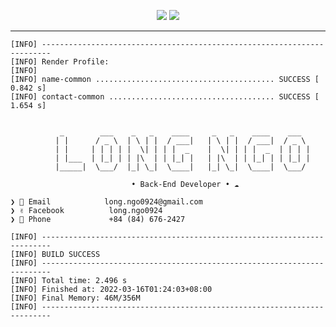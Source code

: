 <p align="center">
  <img src="https://img.shields.io/badge/spring-%236DB33F.svg?style=for-the-badge&logo=spring&logoColor=white">
  <img src="https://img.shields.io/badge/AWS-%23FF9900.svg?style=for-the-badge&logo=amazon-aws&logoColor=white">
</p>

---

```plaintext
[INFO] ------------------------------------------------------------------------
[INFO] Render Profile:
[INFO] 
[INFO] name-common ........................................ SUCCESS [  0.842 s]
[INFO] contact-common ..................................... SUCCESS [  1.654 s]


           _        ___    _   _    ____     _   _    ____    ___  
          | |      / _ \  | \ | |  / ___|   | \ | |  / ___|  / _ \ 
          | |     | | | | |  \| | | |  _    |  \| | | |  _  | | | |
          | |___  | |_| | | |\  | | |_| |   | |\  | | |_| | | |_| |
          |_____|  \___/  |_| \_|  \____|   |_| \_|  \____|  \___/ 

                           • Back-End Developer • ☁️

❯ 📧 Email            long.ngo0924@gmail.com
❯ ✌️ Facebook          long.ngo0924
❯ 📱 Phone             +84 (84) 676-2427

[INFO] ------------------------------------------------------------------------
[INFO] BUILD SUCCESS
[INFO] ------------------------------------------------------------------------
[INFO] Total time: 2.496 s
[INFO] Finished at: 2022-03-16T01:24:03+08:00
[INFO] Final Memory: 46M/356M
[INFO] ------------------------------------------------------------------------
```
